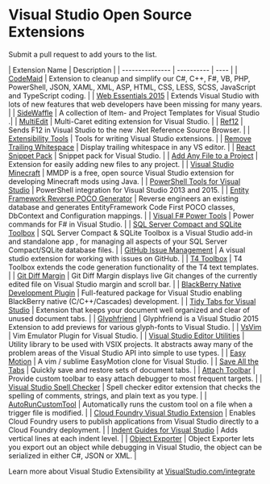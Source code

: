 # Visual Studio Open Source Extensions
Submit a pull request to add yours to the list.

| Extension Name | Description |
| --------------- | ---------- | ---- |
| [CodeMaid](https://github.com/codecadwallader/codemaid) | Extension to cleanup and simplify our C#, C++, F#, VB, PHP, PowerShell, JSON, XAML, XML, ASP, HTML, CSS, LESS, SCSS, JavaScript and TypeScript coding. |
| [Web Essentials 2015](https://github.com/madskristensen/WebEssentials2015) | Extends Visual Studio with lots of new features that web developers have been missing for many years. |
| [SideWaffle](https://github.com/ligershark/side-waffle) | A collection of Item- and Project Templates for Visual Studio .|
| [MultiEdit](https://github.com/AlaShiban/MultiEdit) | Multi-Caret editing extension for Visual Studio. |
| [Ref12](https://github.com/SLaks/Ref12) | Sends F12 in Visual Studio to the new .Net Reference Source Browser. |
| [Extensibility Tools](https://github.com/madskristensen/ExtensibilityTools) | Tools for writing Visual Studio extensions. |
| [Remove Trailing Whitespace](https://github.com/madskristensen/TrailingWhitespace) | Display trailing whitespace in any VS editor. |
| [React Snippet Pack](https://github.com/madskristensen/ReactSnippetPack) | Snippet pack for Visual Studio. |
| [Add Any File to a Project](https://github.com/madskristensen/AddAnyFile) | Extension for easily adding new files to any project. |
| [Visual Studio Minecraft](https://github.com/microsoft/vsminecraft) | MMDP is a free, open source Visual Studio extension for developing Minecraft mods using Java. |
| [PowerShell Tools for Visual Studio](https://github.com/adamdriscoll/poshtools) | PowerShell integration for Visual Studio 2013 and 2015. |
| [Entity Framework Reverse POCO Generator](https://efreversepoco.codeplex.com/) | Reverse engineers an existing database and generates EntityFramework Code First POCO classes, DbContext and Configuration mappings. |
| [Visual F# Power Tools](https://github.com/fsprojects/VisualFSharpPowerTools) | Power commands for F# in Visual Studio. |
| [SQL Server Compact and SQLite Toolbox](https://sqlcetoolbox.codeplex.com/) | SQL Server Compact & SQLite Toolbox is a Visual Studio add-in and standalone app , for managing all aspects of your SQL Server Compact/SQLite database files. |
| [GitHub Issue Management](https://github.com/rprouse/GitHubExtension) | A visual studio extension for working with issues on GitHub. |
| [T4 Toolbox](https://github.com/olegsych/t4toolbox) | T4 Toolbox extends the code generation functionality of the T4 text templates. |
| [Git Diff Margin](https://github.com/laurentkempe/GitDiffMargin) | Git Diff Margin displays live Git changes of the currently edited file on Visual Studio margin and scroll bar. |
| [BlackBerry Native Development Plugin](https://github.com/phofman/vs-plugin) | Full-featured package for Visual Studio enabling BlackBerry native (C/C++/Cascades) development. |
| [Tidy Tabs for Visual Studio](https://github.com/davemckeown/tidytabs-visualstudio) | Extension that keeps your document well organized and clear of unused document tabs. |
| [Glyphfriend](https://github.com/Rionmonster/Glyphfriend) | Glyphfriend is a Visual Studio 2015 Extension to add previews for various glyph-fonts to Visual Studio. |
| [VsVim](https://github.com/jaredpar/VsVim) | Vim Emulator Plugin for Visual Studio. |
| [Visual Studio Editor Utilities](https://github.com/jaredpar/EditorUtils) | Utility library to be used with VSIX projects. It abstracts away many of the problem areas of the Visual Studio API into simple to use types. |
| [Easy Motion](https://github.com/jaredpar/EasyMotion) | A vim / sublime EasyMotion clone for Visual Studio. |
| [Save All the Tabs](https://github.com/eamodio/SaveAllTheTabs) | Quickly save and restore sets of document tabs. |
| [Attach Toolbar](https://github.com/fareloz/AttachToolbar) | Provide custom toolbar to easy attach debugger to most frequent targets. |
| [Visual Studio Spell Checker](https://github.com/ewsoftware/vsspellchecker) | Spell checker editor extension that checks the spelling of comments, strings, and plain text as you type. |
| [AutoRunCustomTool](https://github.com/thomaslevesque/AutoRunCustomTool) | Automatically runs the custom tool on a file when a trigger file is modified. |
| [Cloud Foundry Visual Studio Extension](https://github.com/cloudfoundry-incubator/cf-vs-extension) | Enables Cloud Foundry users to publish applications from Visual Studio directly to a Cloud Foundry deployment. |
| [Indent Guides for Visual Studio](http://indentguide.codeplex.com/) | Adds vertical lines at each indent level. |
| [Object Exporter](https://github.com/OmarElabd/ObjectExporter) | Object Exporter lets you export out an object while debugging in Visual Studio, the object can be serialized in either C#, JSON or XML. |

Learn more about Visual Studio Extensibility at [VisualStudio.com/integrate](http://aka.ms/eq1egu)
